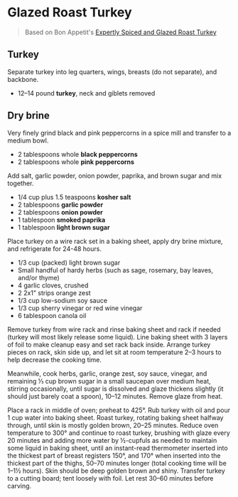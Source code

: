 # Glazed Roast Turkey

> Based on Bon Appetit's [Expertly Spiced and Glazed Roast Turkey](https://www.bonappetit.com/recipe/expertly-spiced-and-glazed-roast-turkey)

## Turkey

Separate turkey into leg quarters, wings, breasts (do not separate), and backbone.

- 12–14 pound **turkey**, neck and giblets removed

## Dry brine

Very finely grind black and pink peppercorns in a spice mill and transfer to a medium bowl.

- 2 tablespoons whole **black peppercorns**
- 2 tablespoons whole **pink peppercorns**

 Add salt, garlic powder, onion powder, paprika, and brown sugar and mix together.

- 1/4 cup plus 1.5 teaspoons **kosher salt**
- 2 tablespoons **garlic powder**
- 2 tablespoons **onion powder**
- 1 tablespoon **smoked paprika**
- 1 tablespoon **light brown sugar**

Place turkey on a wire rack set in a baking sheet, apply dry brine mixture, and refrigerate for 24-48 hours.

- 1/3 cup (packed) light brown sugar
- Small handful of hardy herbs (such as sage, rosemary, bay leaves, and/or thyme)
- 4 garlic cloves, crushed
- 2 2x1" strips orange zest
- 1/3 cup low-sodium soy sauce
- 1/3 cup sherry vinegar or red wine vinegar
- 6 tablespoon canola oil

Remove turkey from wire rack and rinse baking sheet and rack if needed (turkey will most likely release some liquid). Line baking sheet with 3 layers of foil to make cleanup easy and set rack back inside. Arrange turkey pieces on rack, skin side up, and let sit at room temperature 2–3 hours to help decrease the cooking time.

Meanwhile, cook herbs, garlic, orange zest, soy sauce, vinegar, and remaining ⅓ cup brown sugar in a small saucepan over medium heat, stirring occasionally, until sugar is dissolved and glaze thickens slightly (it should just barely coat a spoon), 10–12 minutes. Remove glaze from heat.

Place a rack in middle of oven; preheat to 425°. Rub turkey with oil and pour 1 cup water into baking sheet. Roast turkey, rotating baking sheet halfway through, until skin is mostly golden brown, 20–25 minutes. Reduce oven temperature to 300° and continue to roast turkey, brushing with glaze every 20 minutes and adding more water by ½-cupfuls as needed to maintain some liquid in baking sheet, until an instant-read thermometer inserted into the thickest part of breast registers 150°, and 170° when inserted into the thickest part of the thighs, 50–70 minutes longer (total cooking time will be 1–1½ hours). Skin should be deep golden brown and shiny. Transfer turkey to a cutting board; tent loosely with foil. Let rest 30–60 minutes before carving.
